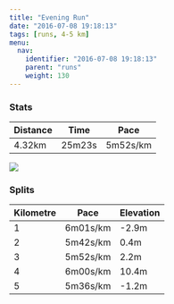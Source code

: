 ```yaml
---
title: "Evening Run"
date: "2016-07-08 19:18:13"
tags: [runs, 4-5 km]
menu:
  nav:
    identifier: "2016-07-08 19:18:13"
    parent: "runs"
    weight: 130
---
```


### Stats

| Distance | Time | Pace |
|----------|------|------|
|4.32km|25m23s|5m52s/km|

<img src='https://maps.googleapis.com/maps/api/staticmap?maptype=roadmap&path=enc:qdkeIzfwLCnJsBzA`BdAiA~BvEtVrKzRHfIdDjK`ElFdDHdCdFqB}DuDSoEiF{EaYkHuFoFmXm@eInAs@}AgArCoDkB}Y`Byk@{Iqc@jB}@GuB&key=AIzaSyAfqMeaZ1CCJFGP5cWud__oZnT_Pybg-1M&size=800x800&markers=color:yellow|label:S|53.47417,-2.25406&markers=color:green|label:F|53.47536999999999,-2.23728'>

### Splits

| Kilometre | Pace | Elevation |
|------|------|-----------|
|1|6m01s/km|-2.9m|
|2|5m42s/km|0.4m|
|3|5m52s/km|2.2m|
|4|6m00s/km|10.4m|
|5|5m36s/km|-1.2m|
